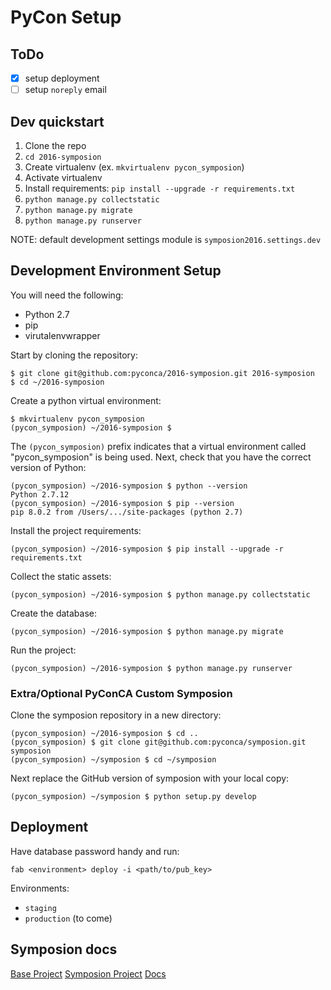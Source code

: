 PyCon Setup
===========

ToDo
----

- [x] setup deployment
- [ ] setup `noreply` email

Dev quickstart
--------------

1. Clone the repo
2. `cd 2016-symposion`
3. Create virtualenv (ex. `mkvirtualenv pycon_symposion`)
4. Activate virtualenv
5. Install requirements: `pip install --upgrade -r requirements.txt`
6. `python manage.py collectstatic`
7. `python manage.py migrate`
8. `python manage.py runserver`

NOTE: default development settings module is `symposion2016.settings.dev`

Development Environment Setup
-----------------------------

You will need the following:

* Python 2.7
* pip
* virutalenvwrapper

Start by cloning the repository:

```
$ git clone git@github.com:pyconca/2016-symposion.git 2016-symposion
$ cd ~/2016-symposion
```

Create a python virtual environment:

```
$ mkvirtualenv pycon_symposion
(pycon_symposion) ~/2016-symposion $
```

The `(pycon_symposion)` prefix indicates that a virtual environment called "pycon_symposion" is being used. Next, check that you have the correct version of Python:

```
(pycon_symposion) ~/2016-symposion $ python --version
Python 2.7.12
(pycon_symposion) ~/2016-symposion $ pip --version
pip 8.0.2 from /Users/.../site-packages (python 2.7)
```

Install the project requirements:

```
(pycon_symposion) ~/2016-symposion $ pip install --upgrade -r requirements.txt
```

Collect the static assets:

```
(pycon_symposion) ~/2016-symposion $ python manage.py collectstatic
```

Create the database:

```
(pycon_symposion) ~/2016-symposion $ python manage.py migrate
```

Run the project:

```
(pycon_symposion) ~/2016-symposion $ python manage.py runserver
```

### Extra/Optional PyConCA Custom Symposion

Clone the symposion repository in a new directory:

```
(pycon_symposion) ~/2016-symposion $ cd ..
(pycon_symposion) $ git clone git@github.com:pyconca/symposion.git symposion
(pycon_symposion) ~/symposion $ cd ~/symposion
```

Next replace the GitHub version of symposion with your local copy:

```
(pycon_symposion) ~/symposion $ python setup.py develop
```

Deployment
----------

Have database password handy and run:

    fab <environment> deploy -i <path/to/pub_key>

Environments:

+ `staging`
+ `production` (to come)

Symposion docs
--------------

[Base Project](https://github.com/pinax/pinax-project-symposion)
[Symposion Project](https://github.com/pinax/symposion)
[Docs](https://symposion.readthedocs.io/en/latest/)
